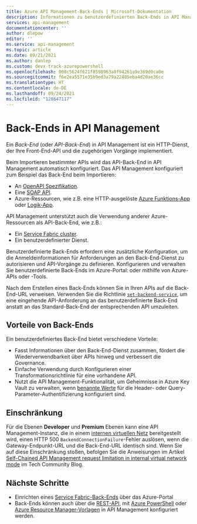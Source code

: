 ```yaml
---
title: Azure API Management-Back-Ends | Microsoft-Dokumentation
description: Informationen zu benutzerdefinierten Back-Ends in API Management
services: api-management
documentationcenter: ''
author: dlepow
editor: ''
ms.service: api-management
ms.topic: article
ms.date: 09/21/2021
ms.author: danlep
ms.custom: devx-track-azurepowershell
ms.openlocfilehash: 008c5624f621f8598963a8f94261a9e369d0ca0e
ms.sourcegitcommit: f6e2ea5571e35b9ed3a79a22485eba4d20ae36cc
ms.translationtype: HT
ms.contentlocale: de-DE
ms.lasthandoff: 09/24/2021
ms.locfileid: "128647117"
---
```

# <a name="backends-in-api-management"></a>Back-Ends in API Management

Ein *Back-End* (oder *API-Back-End*) in API Management ist ein HTTP-Dienst, der Ihre Front-End-API und die zugehörigen Vorgänge implementiert.

Beim Importieren bestimmter APIs wird das API-Back-End in API Management automatisch konfiguriert. Das API Management konfiguriert zum Beispiel das Back-End beim Importieren:
* An [OpenAPI Spezifikation](import-api-from-oas.md).
* Eine [SOAP API](import-soap-api.md).
* Azure-Ressourcen, wie z.B. eine HTTP-ausgelöste [Azure Funktions-App](import-function-app-as-api.md) oder [Logik-App](import-logic-app-as-api.md).

API Management unterstützt auch die Verwendung anderer Azure-Ressourcen als API-Back-End, wie z.B.:
* Ein [Service Fabric cluster](how-to-configure-service-fabric-backend.md).
* Ein benutzerdefinierter Dienst. 

Benutzerdefinierte Back-Ends erfordern eine zusätzliche Konfiguration, um die Anmeldeinformationen für Anforderungen an den Back-End-Dienst zu autorisieren und API-Vorgänge zu definieren. Konfigurieren und verwalten Sie benutzerdefinierte Back-Ends im Azure-Portal: oder mithilfe von Azure-APIs oder -Tools.

Nach dem Erstellen eines Back-Ends können Sie in Ihren APIs auf die Back-End-URL verweisen. Verwenden Sie die Richtlinie [`set-backend-service`](api-management-transformation-policies.md#SetBackendService), um eine eingehende API-Anforderung an das benutzerdefinierte Back-End anstatt an das Standard-Back-End der entsprechenden API umzuleiten.

## <a name="benefits-of-backends"></a>Vorteile von Back-Ends

Ein benutzerdefiniertes Back-End bietet verschiedene Vorteile:

* Fasst Informationen über den Back-End-Dienst zusammen, fördert die Wiederverwendbarkeit über APIs hinweg und verbessert die Governance.  
* Einfache Verwendung durch Konfigurieren einer Transformationsrichtlinie für eine vorhandene API.
* Nutzt die API Management-Funktionalität, um Geheimnisse in Azure Key Vault zu verwalten, wenn [benannte Werte](api-management-howto-properties.md) für die Header- oder Query-Parameter-Authentifizierung konfiguriert sind.

## <a name="limitation"></a>Einschränkung

Für die Ebenen **Developer** und **Premium** Ebenen kann eine API Management-Instanz, die in einem [internen virtuellen Netz](api-management-using-with-internal-vnet.md) bereitgestellt wird, einen HTTP 500 `BackendConnectionFailure`-Fehler auslösen, wenn die Gateway-Endpunkt-URL und die Back-End-URL identisch sind. Wenn Sie auf diese Einschränkung stoßen, befolgen Sie die Anweisungen im Artikel [Self-Chained API Management request limitation in internal virtual network mode](https://techcommunity.microsoft.com/t5/azure-paas-blog/self-chained-apim-request-limitation-in-internal-virtual-network/ba-p/1940417) im Tech Community Blog. 

## <a name="next-steps"></a>Nächste Schritte

* Einrichten eines [Service Fabric-Back-Ends](how-to-configure-service-fabric-backend.md) über das Azure-Portal
* Back-Ends können auch über die [REST-API](/rest/api/apimanagement), mit [Azure PowerShell](/powershell/module/az.apimanagement/new-azapimanagementbackend) oder [Azure Resource Manager-Vorlagen](../service-fabric/service-fabric-tutorial-deploy-api-management.md) in API Management konfiguriert werden.

